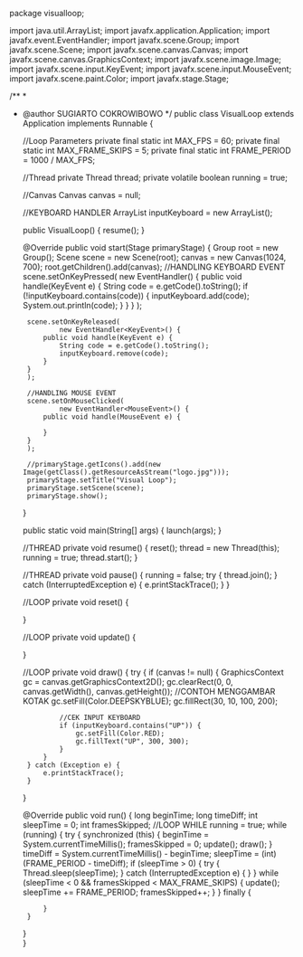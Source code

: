 package visualloop;

import java.util.ArrayList;
import javafx.application.Application;
import javafx.event.EventHandler;
import javafx.scene.Group;
import javafx.scene.Scene;
import javafx.scene.canvas.Canvas;
import javafx.scene.canvas.GraphicsContext;
import javafx.scene.image.Image;
import javafx.scene.input.KeyEvent;
import javafx.scene.input.MouseEvent;
import javafx.scene.paint.Color;
import javafx.stage.Stage;

/**
 *
 * @author SUGIARTO COKROWIBOWO
 */
public class VisualLoop extends Application implements Runnable {

    //Loop Parameters
    private final static int MAX_FPS = 60;
    private final static int MAX_FRAME_SKIPS = 5;
    private final static int FRAME_PERIOD = 1000 / MAX_FPS;

    //Thread
    private Thread thread;
    private volatile boolean running = true;

    //Canvas
    Canvas canvas = null;

    //KEYBOARD HANDLER
    ArrayList<String> inputKeyboard = new ArrayList<String>();
    
    public VisualLoop() {
        resume();
    }
    
    @Override
    public void start(Stage primaryStage) {
        Group root = new Group();
        Scene scene = new Scene(root);
        canvas = new Canvas(1024, 700);
        root.getChildren().add(canvas);
        //HANDLING KEYBOARD EVENT
        scene.setOnKeyPressed(
                new EventHandler<KeyEvent>() {
            public void handle(KeyEvent e) {
                String code = e.getCode().toString();
                if (!inputKeyboard.contains(code)) {
                    inputKeyboard.add(code);
                    System.out.println(code);
                }
            }
        }
        );
        
        scene.setOnKeyReleased(
                new EventHandler<KeyEvent>() {
            public void handle(KeyEvent e) {
                String code = e.getCode().toString();
                inputKeyboard.remove(code);
            }
        }
        );

        //HANDLING MOUSE EVENT
        scene.setOnMouseClicked(
                new EventHandler<MouseEvent>() {
            public void handle(MouseEvent e) {
                
            }
        }
        );        
        
        //primaryStage.getIcons().add(new Image(getClass().getResourceAsStream("logo.jpg")));
        primaryStage.setTitle("Visual Loop");
        primaryStage.setScene(scene);
        primaryStage.show();
    }
    
    public static void main(String[] args) {
        launch(args);
    }

    //THREAD
    private void resume() {
        reset();
        thread = new Thread(this);
        running = true;
        thread.start();
    }

    //THREAD
    private void pause() {
        running = false;
        try {
            thread.join();
        } catch (InterruptedException e) {
            e.printStackTrace();
        }
    }

    //LOOP
    private void reset() {
        
    }

    //LOOP
    private void update() {
        
    }

    //LOOP
    private void draw() {
        try {
            if (canvas != null) {
                GraphicsContext gc = canvas.getGraphicsContext2D();
                gc.clearRect(0, 0, canvas.getWidth(), canvas.getHeight());
                //CONTOH MENGGAMBAR KOTAK
                gc.setFill(Color.DEEPSKYBLUE);
                gc.fillRect(30, 10, 100, 200);

                //CEK INPUT KEYBOARD
                if (inputKeyboard.contains("UP")) {
                    gc.setFill(Color.RED);
                    gc.fillText("UP", 300, 300);
                }
            }
        } catch (Exception e) {
            e.printStackTrace();
        }
    }
    
    @Override
    public void run() {
        long beginTime;
        long timeDiff;
        int sleepTime = 0;
        int framesSkipped;
        //LOOP WHILE running = true; 
        while (running) {
            try {
                synchronized (this) {
                    beginTime = System.currentTimeMillis();
                    framesSkipped = 0;
                    update();
                    draw();
                }
                timeDiff = System.currentTimeMillis() - beginTime;
                sleepTime = (int) (FRAME_PERIOD - timeDiff);
                if (sleepTime > 0) {
                    try {
                        Thread.sleep(sleepTime);
                    } catch (InterruptedException e) {
                    }
                }
                while (sleepTime < 0 && framesSkipped < MAX_FRAME_SKIPS) {
                    update();
                    sleepTime += FRAME_PERIOD;
                    framesSkipped++;
                }
            } finally {
                
            }
        }
    }    
}
